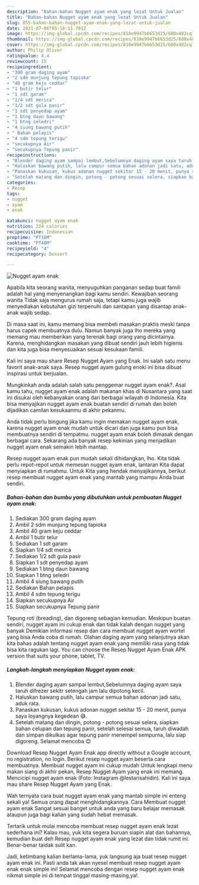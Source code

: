 ```yaml
---
description: "Bahan-bahan Nugget ayam enak yang lezat Untuk Jualan"
title: "Bahan-bahan Nugget ayam enak yang lezat Untuk Jualan"
slug: 855-bahan-bahan-nugget-ayam-enak-yang-lezat-untuk-jualan
date: 2021-07-06T05:18:11.701Z
image: https://img-global.cpcdn.com/recipes/810e9947b6653d25/680x482cq70/nugget-ayam-enak-foto-resep-utama.jpg
thumbnail: https://img-global.cpcdn.com/recipes/810e9947b6653d25/680x482cq70/nugget-ayam-enak-foto-resep-utama.jpg
cover: https://img-global.cpcdn.com/recipes/810e9947b6653d25/680x482cq70/nugget-ayam-enak-foto-resep-utama.jpg
author: Philip Oliver
ratingvalue: 4.4
reviewcount: 15
recipeingredient:
- "300 gram daging ayam"
- "2 sdm munjung tepung tapioka"
- "40 gram keju ceddar"
- "1 butir telur"
- "1 sdt garam"
- "1/4 sdt merica"
- "1/2 sdt gula pasir"
- "1 sdt penyedap ayam"
- "1 btng daun bawang"
- "1 btng seledri"
- "4 siung bawang putih"
- " Bahan pelapis"
- "4 sdm tepung terigu"
- "secukupnya Air"
- "secukupnya Tepung panir"
recipeinstructions:
- "Blender daging ayam sampai lembut,Sebelumnya daging ayam saya taruh difrezer sekitr setengah jam lalu dipotong kecil."
- "Haluskan bawang putih, lalu campur semua bahan adonan jadi satu, aduk rata."
- "Panaskan kukusan, kukus adonan nugget sekitar 15 - 20 menit, punya saya loyangnya kegedean 😅."
- "Setelah matang dan dingin, potong - potong sesuai selera, siapkan bahan celupan dan tepung panir, setelah selesai semua, taruh diwadah dan simpan dikulkas agar tepung panir menempel sempurna, lalu siap digoreng. Selamat mencoba 😊"
categories:
- Resep
tags:
- nugget
- ayam
- enak

katakunci: nugget ayam enak 
nutrition: 224 calories
recipecuisine: Indonesian
preptime: "PT16M"
cooktime: "PT40M"
recipeyield: "4"
recipecategory: Dessert

---
```



![Nugget ayam enak](https://img-global.cpcdn.com/recipes/810e9947b6653d25/680x482cq70/nugget-ayam-enak-foto-resep-utama.jpg)

Apabila kita seorang wanita, menyuguhkan panganan sedap buat famili adalah hal yang menyenangkan bagi kamu sendiri. Kewajiban seorang  wanita Tidak saja mengurus rumah saja, tetapi kamu juga wajib menyediakan kebutuhan gizi terpenuhi dan santapan yang disantap anak-anak wajib sedap.

Di masa  saat ini, kamu memang bisa membeli masakan praktis meski tanpa harus capek membuatnya dulu. Namun banyak juga lho mereka yang memang mau memberikan yang terenak bagi orang yang dicintainya. Karena, menghidangkan masakan yang dibuat sendiri jauh lebih higienis dan kita juga bisa menyesuaikan sesuai kesukaan famili. 

Kali ini saya mau share Resep Nugget Ayam yang Enak. Ini salah satu menu favorit anak-anak saya. Resep nugget ayam gulung enoki ini bisa dibuat inspirasi untuk berjualan.

Mungkinkah anda adalah salah satu penggemar nugget ayam enak?. Asal kamu tahu, nugget ayam enak adalah makanan khas di Nusantara yang saat ini disukai oleh kebanyakan orang dari berbagai wilayah di Indonesia. Kita bisa menyajikan nugget ayam enak buatan sendiri di rumah dan boleh dijadikan camilan kesukaanmu di akhir pekanmu.

Anda tidak perlu bingung jika kamu ingin memakan nugget ayam enak, karena nugget ayam enak mudah untuk dicari dan juga kamu pun bisa membuatnya sendiri di tempatmu. nugget ayam enak boleh dimasak dengan berbagai cara. Sekarang ada banyak resep kekinian yang menjadikan nugget ayam enak semakin lebih mantap.

Resep nugget ayam enak pun mudah sekali dihidangkan, lho. Kita tidak perlu repot-repot untuk memesan nugget ayam enak, lantaran Kita dapat menyiapkan di rumahmu. Untuk Kita yang hendak menyajikannya, berikut resep membuat nugget ayam enak yang mantab yang mampu Anda buat sendiri.

<!--inarticleads1-->

##### Bahan-bahan dan bumbu yang dibutuhkan untuk pembuatan Nugget ayam enak:

1. Sediakan 300 gram daging ayam
1. Ambil 2 sdm munjung tepung tapioka
1. Ambil 40 gram keju ceddar
1. Ambil 1 butir telur
1. Sediakan 1 sdt garam
1. Siapkan 1/4 sdt merica
1. Sediakan 1/2 sdt gula pasir
1. Siapkan 1 sdt penyedap ayam
1. Sediakan 1 btng daun bawang
1. Siapkan 1 btng seledri
1. Ambil 4 siung bawang putih
1. Sediakan  Bahan pelapis
1. Ambil 4 sdm tepung terigu
1. Siapkan secukupnya Air
1. Siapkan secukupnya Tepung panir


Tepung roti (breading), dan digoreng sebagian kemudian. Meskipun buatan sendiri, nugget ayam ini cukup enak dan tidak kalah dengan nugget yang banyak Demikian informasi resep dan cara membuat nugget ayam wortel yang bisa Anda coba di rumah. Olahan daging ayam yang selanjutnya akan kita bahas adalah tentang nugget ayam enak yang memiliki rasa yang tidak bisa kita ragukan lagi. You can choose the Resep Nugget Ayam Enak APK version that suits your phone, tablet, TV. 

<!--inarticleads2-->

##### Langkah-langkah menyiapkan Nugget ayam enak:

1. Blender daging ayam sampai lembut,Sebelumnya daging ayam saya taruh difrezer sekitr setengah jam lalu dipotong kecil.
1. Haluskan bawang putih, lalu campur semua bahan adonan jadi satu, aduk rata.
1. Panaskan kukusan, kukus adonan nugget sekitar 15 - 20 menit, punya saya loyangnya kegedean 😅.
1. Setelah matang dan dingin, potong - potong sesuai selera, siapkan bahan celupan dan tepung panir, setelah selesai semua, taruh diwadah dan simpan dikulkas agar tepung panir menempel sempurna, lalu siap digoreng. Selamat mencoba 😊


Download Resep Nugget Ayam Enak app directly without a Google account, no registration, no login. Berikut resep nugget ayam beserta cara membuatnya. Membuat nugget ayam ini cukup mudah Untuk lengkapi menu makan siang di akhir pekan, Resep Nugget Ayam yang enak ini memang. Mencicipi nugget ayam enak (Foto: Instagram @lestarisahidin). Kali ini saya mau share Resep Nugget Ayam yang Enak. 

Wah ternyata cara buat nugget ayam enak yang mantab simple ini enteng sekali ya! Semua orang dapat menghidangkannya. Cara Membuat nugget ayam enak Sangat sesuai banget untuk anda yang baru belajar memasak ataupun juga bagi kalian yang sudah hebat memasak.

Tertarik untuk mulai mencoba membuat resep nugget ayam enak lezat sederhana ini? Kalau mau, yuk kita segera buruan siapin alat dan bahannya, kemudian buat deh Resep nugget ayam enak yang lezat dan tidak rumit ini. Benar-benar taidak sulit kan. 

Jadi, ketimbang kalian berlama-lama, yuk langsung aja buat resep nugget ayam enak ini. Pasti anda tak akan nyesel membuat resep nugget ayam enak enak simple ini! Selamat mencoba dengan resep nugget ayam enak nikmat simple ini di tempat tinggal masing-masing,ya!.

